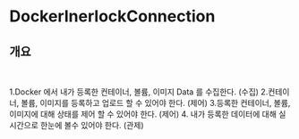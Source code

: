 ﻿# DockerInerlockConnection

## 개요

<br />

1.Docker 에서 내가 등록한 컨테이너, 볼륨, 이미지 Data 를 수집한다. (수집)
2.컨테이너, 볼륨, 이미지를 등록하고 업로드 할 수 있어야 한다. (제어)
3.등록한 컨테이너, 볼륨, 이미지에 대해 상태를 제어 할 수 있어야 한다. (제어)
4. 내가 등록한 데이터에 대해 실시간으로 한눈에 볼수 있어야 한다. (관제)

<br/>
